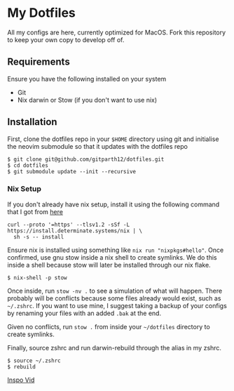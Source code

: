# My Dotfiles

All my configs are here, currently optimized for MacOS. Fork this repository to keep your own copy to develop off of.

## Requirements

Ensure you have the following installed on your system

- Git
- Nix darwin or Stow (if you don't want to use nix)

## Installation

First, clone the dotfiles repo in your `$HOME` directory using git and initialise the neovim submodule so that it updates with the dotfiles repo

```
$ git clone git@github.com/gitparth12/dotfiles.git
$ cd dotfiles
$ git submodule update --init --recursive
```

### Nix Setup

If you don't already have nix setup, install it using the following command that I got from [here](https://github.com/DeterminateSystems/nix-installer)

```
curl --proto '=https' --tlsv1.2 -sSf -L https://install.determinate.systems/nix | \
  sh -s -- install
```

Ensure nix is installed using something like `nix run "nixpkgs#hello"`. Once
confirmed, use gnu stow inside a nix shell to create symlinks. We do this
inside a shell because stow will later be installed through our nix flake.

```
$ nix-shell -p stow
```

Once inside, run `stow -nv .` to see a simulation of what will happen. There
probably will be conflicts because some files already would exist, such as
`~/.zshrc`. If you want to use mine, I suggest taking a backup of your configs
by renaming your files with an added `.bak` at the end.

Given no conflicts, run `stow .` from inside your `~/dotfiles` directory to create
symlinks.

Finally, source zshrc and run darwin-rebuild through the alias in my zshrc.

```
$ source ~/.zshrc
$ rebuild
```

[Inspo Vid](https://www.youtube.com/watch?v=y6XCebnB9gs)
